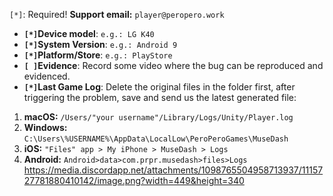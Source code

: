 `[*]`: Required!
**Support email:** `player@peropero.work`
- __**`[*]`Device model**__:  `e.g.: LG K40`
- __**`[*]`System Version**__: `e.g.: Android 9`
- __**`[*]`Platform/Store**__: `e.g.: PlayStore`
- __**`[ ]`Evidence**__: Record some video where the bug can be reproduced and evidenced.
- __**`[*]`Last Game Log**__: Delete the original files in the folder first, after triggering the problem, save and send us the latest generated file:
1) **macOS:** `/Users/"your username"/Library/Logs/Unity/Player.log`
2) **Windows:** `C:\Users\%USERNAME%\AppData\LocalLow\PeroPeroGames\MuseDash`
3) **iOS:** `"Files" app > My iPhone > MuseDash > Logs`
4) **Android:** `Android>data>com.prpr.musedash>files>Logs`
https://media.discordapp.net/attachments/1098765504958713937/1115727781880410142/image.png?width=449&height=340
